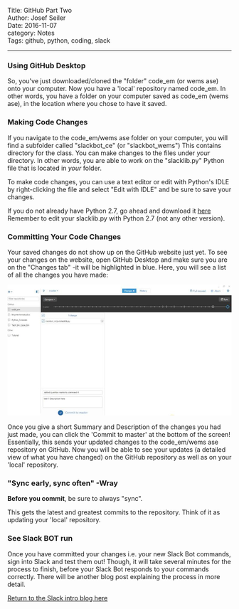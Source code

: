 Title: GitHub Part Two          
Author: Josef Seiler  
Date: 2016-11-07    
category: Notes  
Tags: github, python, coding, slack  

***  

### Using GitHub Desktop  

So, you've just downloaded/cloned the "folder" code_em (or wems ase) onto your computer. Now you have a 'local' repository named code_em. In other words, you have a folder on your computer saved as code_em (wems ase), in the location where you chose to have it saved.   

### Making Code Changes  

If you navigate to the code_em/wems ase folder on your computer, you will find a subfolder called "slackbot_ce" (or "slackbot_wems") This contains directory for the class. You can make changes to the files under *your* directory. In other words, you are able to work on the "slacklib.py" Python file that is located in *your* folder.  

To make code changes, you can use a text editor or edit with Python's IDLE by right-clicking the file and select "Edit with IDLE" and be sure to save your changes.  

If you do not already have Python 2.7, go ahead and download it [here](https://www.python.org/downloads/)  
Remember to edit your slacklib.py with Python 2.7 (not any other version).    

### Committing Your Code Changes    
Your saved changes do not show up on the GitHub website just yet. To see your changes on the website, open GitHub Desktop and make sure you are on the "Changes tab" -it will be highlighted in blue. Here, you will see a list of all the changes you have made:    

![github-desktop showing commit](images/github-desktop-1.jpg)  

Once you give a short Summary and Description of the changes you had just made, you can click the 'Commit to master' at the bottom of the screen! Essentially, this sends your updated changes to the code_em/wems ase repository on GitHub. Now you will be able to see your updates (a detailed view of what you have changed) on the GitHub repository as well as on your 'local' repository.  

### "Sync early, sync often" -Wray  

**Before you commit**, be sure to always "sync".    

This gets the latest and greatest commits to the repository. Think of it as updating your 'local' repository.    

### See Slack BOT run  
Once you have committed your changes i.e. your new Slack Bot commands, sign into Slack and test them out! Though, it will take several minutes for the process to finish, before your Slack Bot responds to your commands correctly. There will be another blog post explaining the process in more detail.     

[Return to the Slack intro blog here](http://blog.techemstudios.com/slack.html)  
